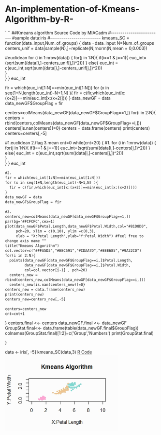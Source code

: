# An-implementation-of-Kmeans-Algorithm-by-R-
` ``
##Kmeans algorithm Source Code by MIACadm
#--------------------------
#sample data:iris 
#--------------------------
kmeans_SC = function(data_input,Num_of_groups)
{
  data =data_input
  N=Num_of_groups
  centers_unif = data[sample(N),]+replicate(N,rnorm(N,mean = 0,0.003))
  
  #euclidean
  for (i in 1:nrow(data)) {
    for(j in 1:N){
      if(i==1 & j==1){
        euc_int=(sqrt(sum((data[i,]-centers_unif[j,])^2)))
      }
      else{
        euc_int = c(euc_int,sqrt(sum((data[i,]-centers_unif[j,])^2)))  
      }  
    }
  }
  euc_int
  
  fir = which(euc_int[1:N]==min(euc_int[1:N]))
  for (x in seq(1+N,length(euc_int)-N+1,N) ){
    fir = c(fir,which(euc_int[x:(x+2)]==min(euc_int[x:(x+2)])))
  }
  data_newGF = data
  data_newGF$GroupFlag = fir 
  
  centers=colMeans(data_newGF[data_newGF$GroupFlag==1,])
  for(i in 2:N){
    centers = rbind(centers,colMeans(data_newGF[data_newGF$GroupFlag==i,]))
    centers[is.nan(centers)]=0}
  centers = data.frame(centers)
  print(centers)
  centers=centers[,-5]
  
  #1.euclidean 2.flag 3.mean
  cnt=0
  while(cnt<20)
  { #1.
    for (i in 1:nrow(data)) {
      for(j in 1:N){
        if(i==1 & j==1){
          euc_int=(sqrt(sum((data[i,]-centers[j,])^2)))
        }
        else{
          euc_int = c(euc_int,sqrt(sum((data[i,]-centers[j,])^2)))  
        }  
      }
    }
    euc_int
    
    #2.
    fir = which(euc_int[1:N]==min(euc_int[1:N]))
    for (x in seq(1+N,length(euc_int)-N+1,N) ){
      fir = c(fir,which(euc_int[x:(x+2)]==min(euc_int[x:(x+2)])))
    }
    data_newGF = data
    data_newGF$GroupFlag = fir
    
    #3.
    centers_new=colMeans(data_newGF[data_newGF$GroupFlag==1,])
    par(bg='#FCFCFC',cex=1)
    plot(data_newGF$Petal.Length,data_newGF$Petal.Width,col="#81D8D0",
         pch=20, xlim = c(0,10), ylim =c(0,3),
         xlab = "X:Petal Length",ylab="Y:Petal Width") #feel free to change axis name ^^
    title("Kmeans Algorithm")
    col.vector=c("#FFA5D3","#EEC591","#CDAA7D","#EEE685","#9A32CD")
    for(i in 2:N){
      points(data_newGF[data_newGF$GroupFlag==i,]$Petal.Length,
             data_newGF[data_newGF$GroupFlag==i,]$Petal.Width, 
             col=col.vector[i-1] , pch=20)
      centers_new = rbind(centers_new,colMeans(data_newGF[data_newGF$GroupFlag==i,]))
      centers_new[is.nan(centers_new)]=0}
    centers_new = data.frame(centers_new)
    print(centers_new) 
    centers_new=centers_new[,-5]
    
    centers=centers_new
    cnt=cnt+1
  }
  centers.final <<- centers
  data_newGF.final <<- data_newGF
  GroupStat.final<<- data.frame(table(data_newGF.final$GroupFlag))
  colnames(GroupStat.final)[1:2]=c('Group','Numbers')
  print(GroupStat.final)
  
}

data <- iris[, -5]
kmeans_SC(data,3)
[R Code](https://github.com/CubatLin/An-implementation-of-Kmeans-Algorithm-by-R-/blob/master/kmeans_MIACadm.R)
![image](https://github.com/CubatLin/An-implementation-of-Kmeans-Algorithm-by-R-/blob/master/KmeansVisulization.jpeg)
